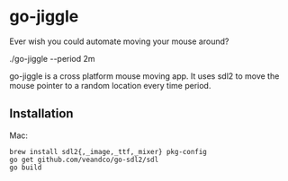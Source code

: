 # go-jiggle

Ever wish you could automate moving your mouse around?

./go-jiggle --period 2m

go-jiggle is a cross platform mouse moving app. It uses sdl2 to move the mouse pointer to a random location every time period.

## Installation
Mac:
```
brew install sdl2{,_image,_ttf,_mixer} pkg-config
go get github.com/veandco/go-sdl2/sdl
go build
```
